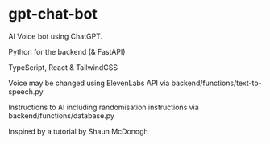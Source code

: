 # gpt-chat-bot

AI Voice bot using ChatGPT. 


Python for the backend (& FastAPI)

TypeScript, React & TailwindCSS


Voice may be changed using ElevenLabs API via backend/functions/text-to-speech.py

Instructions to AI including randomisation instructions via backend/functions/database.py


Inspired by a tutorial by Shaun McDonogh
